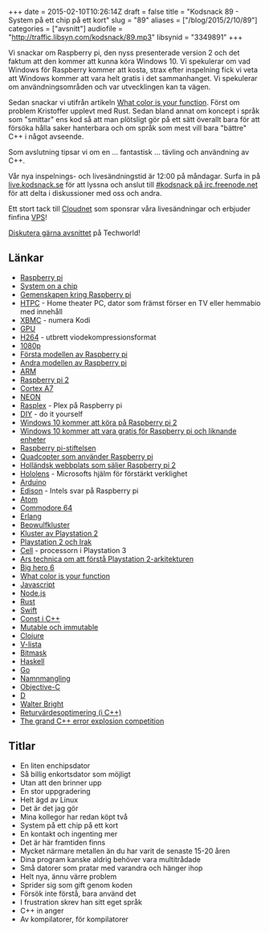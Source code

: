 +++
date = 2015-02-10T10:26:14Z
draft = false
title = "Kodsnack 89 - System på ett chip på ett kort"
slug = "89"
aliases = ["/blog/2015/2/10/89"]
categories = ["avsnitt"]
audiofile = "http://traffic.libsyn.com/kodsnack/89.mp3"
libsynid = "3349891"
+++

Vi snackar om Raspberry pi, den nyss presenterade version 2 och det faktum att den kommer att kunna köra Windows 10. Vi spekulerar om vad Windows för Raspberry kommer att kosta, strax efter inspelning fick vi veta att Windows kommer att vara helt gratis i det sammanhanget. Vi spekulerar om användningsområden och var utvecklingen kan ta vägen.

Sedan snackar vi utifrån artikeln [What color is your function](http://journal.stuffwithstuff.com/2015/02/01/what-color-is-your-function/). Först om problem Kristoffer upplevt med Rust. Sedan bland annat om koncept i språk som "smittar" ens kod så att man plötsligt gör på ett sätt överallt bara för att försöka hålla saker hanterbara och om språk som mest vill bara "bättre" C++ i något avseende.

Som avslutning tipsar vi om en … fantastisk … tävling och användning av C++.

Vår nya inspelnings- och livesändningstid är 12:00 på måndagar. Surfa in på [live.kodsnack.se](http://live.kodsnack.se) för att lyssna och anslut till [#kodsnack på irc.freenode.net](irc://irc.freenode.net:+7000/kodsnack) för att delta i diskussioner med oss och andra.

Ett stort tack till [Cloudnet](http://www.cloudnet.se) som sponsrar våra livesändningar och erbjuder finfina  [VPS](http://en.wikipedia.org/wiki/Virtual_private_server)!

[Diskutera gärna avsnittet](http://techworld.idg.se/2.2524/1.607191/) på Techworld!

## Länkar ##
* [Raspberry pi](http://www.raspberrypi.org/help/what-is-a-raspberry-pi/)
* [System on a chip](http://en.wikipedia.org/wiki/System_on_a_chip)
* [Gemenskapen kring Raspberry pi](http://www.raspberrypi.org/community/)
* [HTPC](http://en.wikipedia.org/wiki/Home_theater_PC) - Home theater PC, dator som främst förser en TV eller hemmabio med innehåll
* [XBMC](http://en.wikipedia.org/wiki/Kodi_%28software%29) - numera Kodi
* [GPU](http://en.wikipedia.org/wiki/Graphics_processing_unit)
* [H264](http://en.wikipedia.org/wiki/H.264/MPEG-4_AVC) - utbrett viodekompressionsformat
* [1080p](http://en.wikipedia.org/wiki/1080p)
* [Första modellen av Raspberry pi](http://www.raspberrypi.org/products/model-a-plus/)
* [Andra modellen av Raspberry pi](http://www.raspberrypi.org/products/model-b-plus/)
* [ARM](http://en.wikipedia.org/wiki/ARM_architecture)
* [Raspberry pi 2](http://www.raspberrypi.org/raspberry-pi-2-on-sale/)
* [Cortex A7](http://en.wikipedia.org/wiki/ARM_Cortex-A7_MPCore)
* [NEON](http://en.wikipedia.org/wiki/ARM_architecture#NEON)
* [Rasplex](http://www.rasplex.com/) - Plex på Raspberry pi
* [DIY](http://en.wikipedia.org/wiki/Do_it_yourself) - do it yourself
* [Windows 10 kommer att köra på Raspberry pi 2](http://dev.windows.com/en-us/featured/raspberrypi2support)
* [Windows 10 kommer att vara gratis för Raspberry pi och liknande enheter](http://blogs.windows.com/buildingapps/2015/02/02/windows-10-coming-to-raspberry-pi-2/)
* [Raspberry pi-stiftelsen](http://en.wikipedia.org/wiki/Raspberry_Pi_Foundation)
* [Quadcopter som använder Raspberry pi](http://blog.oscarliang.net/remote-controlled-quadcopter-based-raspberry-pi/)
* [Holländsk webbplats som säljer Raspberry pi 2](http://www.kiwi-electronics.nl/raspberry-pi/board-and-kits/raspberry-pi-2-model-b-1gb)
* [Hololens](http://www.microsoft.com/microsoft-hololens/en-us) - Microsofts hjälm för förstärkt verklighet
* [Arduino](http://www.arduino.cc/)
* [Edison](http://www.intel.com/content/www/us/en/do-it-yourself/edison.html) - Intels svar på Raspberry pi
* [Atom](http://en.wikipedia.org/wiki/Intel_Atom_%28CPU%29)
* [Commodore 64](http://en.wikipedia.org/wiki/Commodore_64)
* [Erlang](http://en.wikipedia.org/wiki/Erlang_%28programming_language%29)
* [Beowulfkluster](http://en.wikipedia.org/wiki/Beowulf_cluster)
* [Kluster av Playstation 2](http://www.geek.com/games/researchers-create-a-playstation-2-based-supercomputer-553365/)
* [Playstation 2 och Irak](http://www.theregister.co.uk/2000/12/19/iraq_buys_4000_playstation_2s/)
* [Cell](http://en.wikipedia.org/wiki/Cell_%28microprocessor%29) - processorn i Playstation 3
* [Ars technica om att förstå Playstation 2-arkitekturen](http://archive.arstechnica.com/reviews/1q00/playstation2/m-ee-1.html)
* [Big hero 6](http://en.wikipedia.org/wiki/Big_Hero_6_%28film%29)
* [What color is your function](http://journal.stuffwithstuff.com/2015/02/01/what-color-is-your-function/)
* [Javascript](http://en.wikipedia.org/wiki/JavaScript)
* [Node.js](http://en.wikipedia.org/wiki/Node.js)
* [Rust](http://en.wikipedia.org/wiki/Rust_%28programming_language%29)
* [Swift](http://en.wikipedia.org/wiki/Swift_%28programming_language%29)
* [Const i C++](http://duramecho.com/ComputerInformation/WhyHowCppConst.html)
* [Mutable och immutable](http://stackoverflow.com/questions/4274193/what-is-the-difference-between-a-mutable-and-immutable-string-in-c)
* [Clojure](http://en.wikipedia.org/wiki/Clojure)
* [V-lista](http://en.wikipedia.org/wiki/VList)
* [Bitmask](http://en.wikipedia.org/wiki/Mask_%28computing%29)
* [Haskell](http://en.wikipedia.org/wiki/Haskell)
* [Go](http://en.wikipedia.org/wiki/Go_%28programming_language%29)
* [Namnmangling](http://en.wikipedia.org/wiki/Name_mangling)
* [Objective-C](http://en.wikipedia.org/wiki/Objective-C)
* [D](http://en.wikipedia.org/wiki/D_%28programming_language%29)
* [Walter Bright](http://en.wikipedia.org/wiki/Walter_Bright)
* [Returvärdesoptimering (i C++)](http://en.wikipedia.org/wiki/Return_value_optimization)
* [The grand C++ error explosion competition](http://tgceec.tumblr.com/)

## Titlar ##
* En liten enchipsdator
* Så billig enkortsdator som möjligt
* Utan att den brinner upp
* En stor uppgradering
* Helt ägd av Linux
* Det är det jag gör
* Mina kollegor har redan köpt två
* System på ett chip på ett kort
* En kontakt och ingenting mer
* Det är här framtiden finns
* Mycket närmare metallen än du har varit de senaste 15-20 åren
* Dina program kanske aldrig behöver vara multitrådade
* Små datorer som pratar med varandra och hänger ihop
* Helt nya, ännu värre problem
* Sprider sig som gift genom koden
* Försök inte förstå, bara använd det
* I frustration skrev han sitt eget språk
* C++ in anger
* Av kompilatorer, för kompilatorer